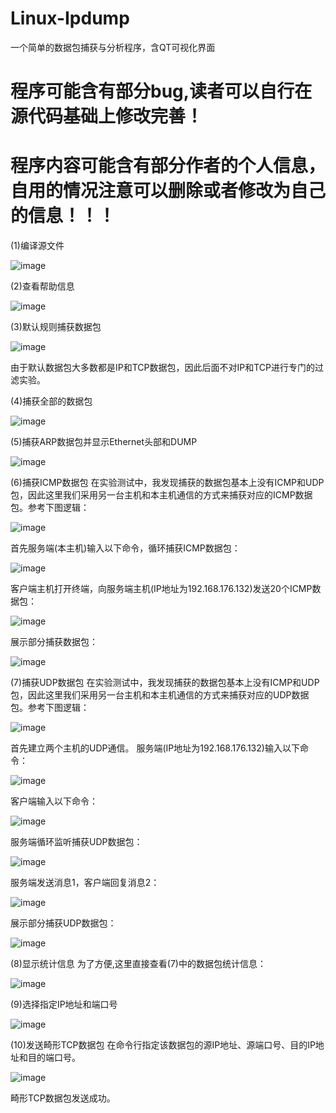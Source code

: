 # Linux-Ipdump
一个简单的数据包捕获与分析程序，含QT可视化界面
# 程序可能含有部分bug,读者可以自行在源代码基础上修改完善！
# 程序内容可能含有部分作者的个人信息，自用的情况注意可以删除或者修改为自己的信息！！！

(1)编译源文件

![image](https://github.com/neuljh/Linux-Ipdump/assets/132900799/5618f603-a050-4d55-93ae-24392a17bde8)

(2)查看帮助信息

![image](https://github.com/neuljh/Linux-Ipdump/assets/132900799/cbd55332-3219-4e4d-a411-bd78ccea7d8b)

(3)默认规则捕获数据包

![image](https://github.com/neuljh/Linux-Ipdump/assets/132900799/3a75185d-c161-41aa-8835-afb618dee49c)

由于默认数据包大多数都是IP和TCP数据包，因此后面不对IP和TCP进行专门的过滤实验。

(4)捕获全部的数据包

![image](https://github.com/neuljh/Linux-Ipdump/assets/132900799/5c160421-1256-4f1e-bec8-65db123e048c)

(5)捕获ARP数据包并显示Ethernet头部和DUMP

![image](https://github.com/neuljh/Linux-Ipdump/assets/132900799/be212d80-91e7-4e6e-bc06-a186cb4afdb4)

(6)捕获ICMP数据包
在实验测试中，我发现捕获的数据包基本上没有ICMP和UDP包，因此这里我们采用另一台主机和本主机通信的方式来捕获对应的ICMP数据包。参考下图逻辑：

![image](https://github.com/neuljh/Linux-Ipdump/assets/132900799/2264e0c4-1948-462d-bc02-7c5886849fb4)

首先服务端(本主机)输入以下命令，循环捕获ICMP数据包：

![image](https://github.com/neuljh/Linux-Ipdump/assets/132900799/801a4e40-6948-49e2-8d3c-9e3edb4d55a1)

客户端主机打开终端，向服务端主机(IP地址为192.168.176.132)发送20个ICMP数据包：

![image](https://github.com/neuljh/Linux-Ipdump/assets/132900799/1bccdc0f-d426-4023-8478-c3b59466db05)

展示部分捕获数据包：

![image](https://github.com/neuljh/Linux-Ipdump/assets/132900799/56c55307-7895-4a5e-b5e0-f583a592f8de)

(7)捕获UDP数据包
在实验测试中，我发现捕获的数据包基本上没有ICMP和UDP包，因此这里我们采用另一台主机和本主机通信的方式来捕获对应的UDP数据包。参考下图逻辑：

![image](https://github.com/neuljh/Linux-Ipdump/assets/132900799/7242c264-2f41-46d1-be4e-1f907cd85d48)

首先建立两个主机的UDP通信。
服务端(IP地址为192.168.176.132)输入以下命令：

![image](https://github.com/neuljh/Linux-Ipdump/assets/132900799/c805f953-21e9-4ff3-8159-4c882c499247)

客户端输入以下命令：

![image](https://github.com/neuljh/Linux-Ipdump/assets/132900799/cede884b-52b4-427d-ac29-5897c7f2e96b)

服务端循环监听捕获UDP数据包：

![image](https://github.com/neuljh/Linux-Ipdump/assets/132900799/ec0f5726-90fa-4712-acf1-b423bed04159)

服务端发送消息1，客户端回复消息2：

![image](https://github.com/neuljh/Linux-Ipdump/assets/132900799/3b4ed02b-9dae-470b-b95c-069dc00c6741)

展示部分捕获UDP数据包：

![image](https://github.com/neuljh/Linux-Ipdump/assets/132900799/29b40c15-d765-4e19-8765-f2988f6847b3)


(8)显示统计信息
为了方便,这里直接查看(7)中的数据包统计信息：

![image](https://github.com/neuljh/Linux-Ipdump/assets/132900799/0c12af26-d9ab-44a6-bd3f-23f5d97aec70)

(9)选择指定IP地址和端口号

![image](https://github.com/neuljh/Linux-Ipdump/assets/132900799/5501e138-5529-46f2-99db-734035a5125a)


(10)发送畸形TCP数据包
在命令行指定该数据包的源IP地址、源端口号、目的IP地址和目的端口号。

![image](https://github.com/neuljh/Linux-Ipdump/assets/132900799/f58c6d0d-3af7-4716-a802-2a9425dfb7b7)

畸形TCP数据包发送成功。
